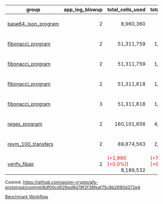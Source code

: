 | group | app_log_blowup | total_cells_used | total_cycles | total_proof_time_ms | agg_log_blowup | total_cells_used_leaf_agg | total_cycles_leaf_agg | total_proof_time_ms_leaf_agg | instance | alloc |
|---|---|---|---|---|---|---|---|---|---|---|
| [ base64_json_program ](https://github.com/axiom-crypto/afs-prototype/blob/gh-pages/benchmarks-pr/820/individual/base64_json-2-2-64cpu-linux-arm64-mimalloc.md) | <div style='text-align: right'>2</div> | <div style='text-align: right'>8,960,360</div> | <div style='text-align: right'>217,349</div> | <span style="color: green">(-20.0 [-0.7%])</span> <div style='text-align: right'>2,803.0</div> | - | - | - | - | 64cpu-linux-arm64 | mimalloc |
| [ fibonacci_program ](https://github.com/axiom-crypto/afs-prototype/blob/gh-pages/benchmarks-pr/820/individual/fibonacci-2-2-64cpu-linux-arm64-jemalloc.md) | <div style='text-align: right'>2</div> | <div style='text-align: right'>51,311,759</div> | <div style='text-align: right'>1,500,219</div> | <span style="color: green">(-40.0 [-0.5%])</span> <div style='text-align: right'>8,354.0</div> | - | - | - | - | 64cpu-linux-arm64 | jemalloc |
| [ fibonacci_program ](https://github.com/axiom-crypto/afs-prototype/blob/gh-pages/benchmarks-pr/820/individual/fibonacci-2-2-64cpu-linux-arm64-mimalloc.md) | <div style='text-align: right'>2</div> | <div style='text-align: right'>51,311,759</div> | <div style='text-align: right'>1,500,219</div> | <span style="color: red">(+12.0 [+0.2%])</span> <div style='text-align: right'>7,832.0</div> | - | - | - | - | 64cpu-linux-arm64 | mimalloc |
| [ fibonacci_program ](https://github.com/axiom-crypto/afs-prototype/blob/gh-pages/benchmarks-pr/820/individual/fibonacci-2-2-64cpu-linux-x64-jemalloc.md) | <div style='text-align: right'>2</div> | <div style='text-align: right'>51,311,818</div> | <div style='text-align: right'>1,500,219</div> | <span style="color: red">(+363.0 [+4.6%])</span> <div style='text-align: right'>8,265.0</div> | - | - | - | - | 64cpu-linux-x64 | jemalloc |
| [ fibonacci_program ](https://github.com/axiom-crypto/afs-prototype/blob/gh-pages/benchmarks-pr/820/individual/fibonacci-3-3-64cpu-linux-x64-jemalloc.md) | <div style='text-align: right'>3</div> | <div style='text-align: right'>51,311,818</div> | <div style='text-align: right'>1,500,219</div> | <span style="color: green">(-277.0 [-2.5%])</span> <div style='text-align: right'>10,927.0</div> | - | - | - | - | 64cpu-linux-x64 | jemalloc |
| [ regex_program ](https://github.com/axiom-crypto/afs-prototype/blob/gh-pages/benchmarks-pr/820/individual/regex-2-2-64cpu-linux-arm64-mimalloc.md) | <div style='text-align: right'>2</div> | <div style='text-align: right'>160,101,856</div> | <div style='text-align: right'>4,190,890</div> | <span style="color: red">(+39.0 [+0.1%])</span> <div style='text-align: right'>30,667.0</div> | - | - | - | - | 64cpu-linux-arm64 | mimalloc |
| [ revm_100_transfers ](https://github.com/axiom-crypto/afs-prototype/blob/gh-pages/benchmarks-pr/820/individual/revm_transfer-2-2-64cpu-linux-arm64-mimalloc.md) | <div style='text-align: right'>2</div> | <div style='text-align: right'>89,874,563</div> | <div style='text-align: right'>2,322,088</div> | <span style="color: red">(+167.0 [+1.0%])</span> <div style='text-align: right'>17,154.0</div> | - | - | - | - | 64cpu-linux-arm64 | mimalloc |
| [ verify_fibair ](https://github.com/axiom-crypto/afs-prototype/blob/gh-pages/benchmarks-pr/820/individual/verify_fibair-2-2-64cpu-linux-arm64-mimalloc.md) | <div style='text-align: right'>2</div> | <span style="color: red">(+1,990 [+0.0%])</span> <div style='text-align: right'>8,189,532</div> | <span style="color: red">(+71 [+0.0%])</span> <div style='text-align: right'>199,338</div> | <span style="color: red">(+20.0 [+1.2%])</span> <div style='text-align: right'>1,670.0</div> | - | - | - | - | 64cpu-linux-arm64 | mimalloc |

Commit: https://github.com/axiom-crypto/afs-prototype/commit/8df00cd026ed9d78f2f38feaf75c8b2690d372e4

[Benchmark Workflow](https://github.com/axiom-crypto/afs-prototype/actions/runs/11850399256)
